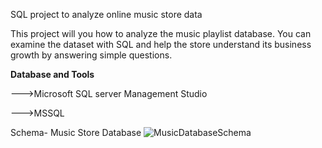 SQL project to analyze online music store data

This project will you how to analyze the music playlist database. You can examine the dataset with SQL and help the store understand its business growth by answering simple questions.

**Database and Tools**

--->Microsoft SQL server Management Studio

--->MSSQL

Schema- Music Store Database
![MusicDatabaseSchema](https://github.com/akshayratna21/SQL_PROJECT-1/assets/72387544/5102f31a-e0a6-4f3e-bb7f-0a717cd51549)
